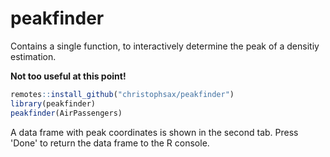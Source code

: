 # peakfinder

Contains a single function, to interactively determine the peak of a densitiy estimation. 

**Not too useful at this point!**

```r
remotes::install_github("christophsax/peakfinder")
library(peakfinder)
peakfinder(AirPassengers)
```

A data frame with peak coordinates is shown in the second tab. Press 'Done'
to return the data frame to the R console.
